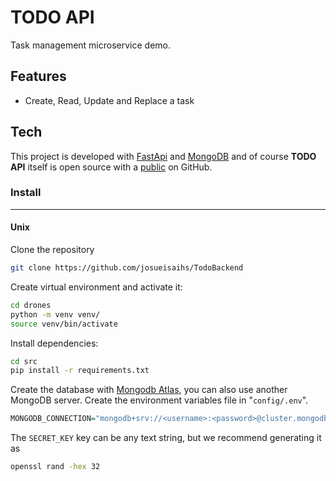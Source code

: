 # TODO API

Task management microservice demo.

## Features
- Create, Read, Update and Replace a task

## Tech

This project is developed with [FastApi](https://fastapi.tiangolo.com) and [MongoDB](https://www.mongodb.com) and of course **TODO API** itself is open source with a [public](https://github.com/josueisaihs/TodoBackend) on GitHub.

### Install
---
#### Unix
Clone the repository
```sh
git clone https://github.com/josueisaihs/TodoBackend
```

Create virtual environment and activate it:
```sh
cd drones
python -m venv venv/
source venv/bin/activate
```

Install dependencies:
```sh
cd src
pip install -r requirements.txt
```

Create the database with [Mongodb Atlas](https://www.mongodb.com/docs/), you can also use another MongoDB server.
Create the environment variables file in "`config/.env`".

```r
MONGODB_CONNECTION="mongodb+srv://<username>:<password>@cluster.mongodb.net/?retryWrites=true&w=majority"
```

The `SECRET_KEY` key can be any text string, but we recommend generating it as
```sh
openssl rand -hex 32
```

